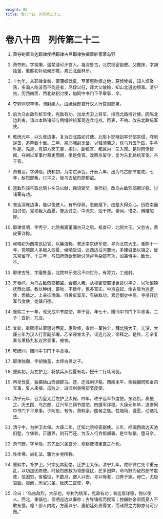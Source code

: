```yaml
---
weight: 85
title: 卷八十四　列传第二十二
---
```


# 卷八十四　列传第二十二

1. <span id="卷八十四　列传第二十二-1"></span>
萧夺剌萧普达耶律侯哂耶律古昱耶律独攧萧韩家萧乌野

2. <span id="卷八十四　列传第二十二-2"></span>
萧夺剌，字挩懒，遥辇洼可汗宫人。祖涅鲁古，北院枢密副使。父撒抹，字胡独堇，重熙初补祗候郎君，累迁北面林牙。

3. <span id="卷八十四　列传第二十二-3"></span>
十九年，从耶律宜新、萧蒲奴伐夏，至萧惠败绩之地，获侦候者，知人烟聚落，多国人陷没而不能还者，尽俘以归，拜大父敞稳，知山北道边境事。清宁初，历西南面、西北路招讨使，加同中书门下平章事，卒。

4. <span id="卷八十四　列传第二十二-4"></span>
夺剌体貌丰伟，骑射绝人。由祗候郎君升汉人行宫副部署。

5. <span id="卷八十四　列传第二十二-5"></span>
后为乌古敌烈统军使，克敌有功，加龙虎卫上将军，授西北路招讨使。因陈北边利害，请以本路诸部与倒塌岭统军司连兵屯戍。再表，不纳。改东北路统军使。

6. <span id="卷八十四　列传第二十二-6"></span>
乾统元年，以久练边事，复为西北路如讨使。北阻卜耶睹刮率邻部来侵，夺剌逆击，追奔数十里。二年，乘耶睹刮无备，以轻骑袭之，获马万五千匹，牛羊称是。先是，有诏方面无事，招讨、副统军、都监内一员入观。是时同僚皆阙，夺剌以军事付幕吏而朝，坐是免官。改西京留守，复为东北路统军使。卒于官。

7. <span id="卷八十四　列传第二十二-7"></span>
萧普达，字弹隐。统和初，为南院承旨。开泰六年，出为乌古部节度使。七年，敌烈部叛，讨平之，徙乌古敌烈部都监。

8. <span id="卷八十四　列传第二十二-8"></span>
遣敌烈骑卒取北阻卜名马以献，赐诏褒奖。重熙初，改乌古敌烈部都详稳，讨诸蕃有功。

9. <span id="卷八十四　列传第二十二-9"></span>
普达深练边事，能以悦使人。有所俘获，悉散麾下，由是大得众心。历西南面招讨使。党项叛入西夏，普达讨之，中流矢，殁于阵。帝闻，惜之，赙赠加厚。

10. <span id="卷八十四　列传第二十二-10"></span>
耶律侯哂，字秃宁，北院夷离堇蒲古只之后。祖查只，北院大王。父忽古，黄皮室详稳。

11. <span id="卷八十四　列传第二十二-11"></span>
侯哂初为西南巡边官，以廉洁称，累迁南京统军使，寻为北院大王。重熙十一年，党项部人多叛入西夏，侯哂受诏，巡西边沿河要地，多建城堡以镇之，徙东京留守。十三年，与知府萧欧里斯讨蒲卢毛朵部有功，加兼侍中。致仕，卒。

12. <span id="卷八十四　列传第二十二-12"></span>
耶律古昱，字磨鲁堇，北院林牙突吕不四世孙。有膂力，工驰射。

13. <span id="卷八十四　列传第二十二-13"></span>
开泰间，为乌古敌烈部都监。会部人叛，从枢密使耶律世良讨平之，以功诏镇抚西北部。教以种树、畜牧，不数年，民多富实。中京盗起，命古昱为巡逻使，悉擒之。上亲征渤海，将黄皮室军，有破敌功，累迁御史中丞，寻授开远军节度使，徙镇归德。

14. <span id="卷八十四　列传第二十二-14"></span>
重熙二十一年，改天成军节度使，卒于官，年七十，赠同中书门下平章事。二子：宜新，兀没。

15. <span id="卷八十四　列传第二十二-15"></span>
宜新，重熙间从萧惠讨西夏。惠败绩，宜新一军独全，拜北院大王。兀没，大康三年为汉人行官副部署。乙辛诬害太子，词连兀没，帝释之。是秋，乙辛复奏与萧杨九私议宫壶事，被害。

16. <span id="卷八十四　列传第二十二-16"></span>
乾统间，赠同中书门下平章事。

17. <span id="卷八十四　列传第二十二-17"></span>
耶律独攧，字胡独堇，太师古昱之子。

18. <span id="卷八十四　列传第二十二-18"></span>
重熙初，为左护卫，将禁兵从伐夏有功，授十二行乣司徙。

19. <span id="卷八十四　列传第二十二-19"></span>
再举伐夏，独攧括山西诸郡马。还，迁拽剌详稳。西南未平，命独攧同知金肃军事，夏人来侵，击败之，进涅剌奥隗部节度使。

20. <span id="卷八十四　列传第二十二-20"></span>
清宁元年，召为皇太后左护卫太保。四年，改宁远军节度使。东路饥，奏振之。历五国、乌古部、辽兴军三镇节度使，四捷军详稳。大康元年卒，追赠同中书门下平章事。子阿思，有传。萧韩家，国舅之族。性端简，谨愿，动循礼法。

21. <span id="卷八十四　列传第二十二-21"></span>
清宁中，为护卫太保。大康二年，迁知北院枢密副使。三年，经画西南边天池旧堑，立堡砦，正疆界，刻石而还，为汉人行宫都部署。是年秋猎，堕马卒。

22. <span id="卷八十四　列传第二十二-22"></span>
萧乌野，字草隐，其先出兴圣宫分，观察使塔里直之孙也。

23. <span id="卷八十四　列传第二十二-23"></span>
性孝佛，尚礼法，雅为乡党所称。

24. <span id="卷八十四　列传第二十二-24"></span>
重熙中，补护卫，兴宗见其勤恪，迁护卫太保。清宁九年，佐耶律仁先平重元乱，以功加团练使。时敌烈部数为领部侵扰，民多困弊，命乌野为敌烈部节度使，恤困穷，省徭役，不数月，部人以安。寻以母老，归养于家。母亡，尤极哀毁。服阕，历官兴圣、延庆二宫使，卒。

25. <span id="卷八十四　列传第二十二-25"></span>
论曰：“乌古敌烈，大部也，夺剌为统军，克敌有功；普达居详稳，悦以使人。西北，重镇也，侯哂巡边以廉称；古昱镇抚而民富；独攧驻金肃而夏人不敢东猎。噫！部人内附，方面以宁，虽朝廷处置得宜，而诸将之力抑亦何可少哉。”
